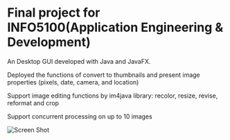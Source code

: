 # Final project for INFO5100(Application Engineering & Development)

An Desktop GUI developed with Java and JavaFX.

Deployed the functions of convert to thumbnails and present image properties (pixels, date, camera, and location)

Support image editing functions by im4java library: recolor, resize, revise, reformat and crop

Support concurrent processing on up to 10 images

![Screen Shot](https://github.com/MengZhou122/Image-Convertor-App/blob/master/Screen%20Shot%202020-07-21%20at%207.53.44%20PM.png)

